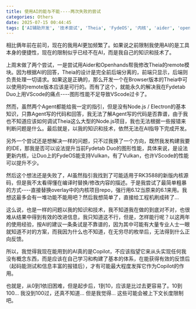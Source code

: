 ```yaml
---
title: 使用AI的能与不能----两次失败的尝试
categories: Others
date: 2025-07-15 00:44:45
tags: ['AI辅助开发', '技术尝试', 'Theia', 'FydeOS', '内核', 'aider', 'openfyde']
---
```


相比俩年前在前司，现在的我用AI更加频繁了。如果说之前限制我使用AI的是工具本身的便捷性，现在的限制似乎已经不在AI，而是我自己的知识和技术了。

<!-- more -->

上周末做了两个尝试，一是尝试用Aider和Openhands帮我修改Theia的remote模块。因为根据AI的回答，Theia的设计是完全前后端分离的，前端只显示，后端则负责处理一切请求。如果这是正确的，那么开发一个在Browser版本的Theia中可以使用的remote版本应该是可行的。而有了这个，就能永久的解决我在Fydetab Duo上用VScode的痛点----图形性能不足导致VScode过卡了。

然而，虽然两个Agent都能给我一定的指引，但是没有Node.js / Electron的基本知识，只靠Agent写的代码和回答，我无法了解Agent写的代码是否靠谱，由于我也不知道应该如何调试Theia这么大型的Node.js项目，我也无法根据一些报错来判断问题是什么。最后就是，以我的知识和技术，依然无法在AI指导下完成开发。

另外一个尝试还是想解决一样的问题，只不过我换了一个方向，既然我发构建我要的IDE，那我是否可以设法提升当前Fydetab Duo的图形性能，具体来说，是设法更新内核，让Duo上的FydeOS能支持Vulkan，有了Vulkan，也许VScode的性能可以提升不少。

然后这个想法还是失败了，AI虽然指引我找到了可能适用于RK3588的新版内核源码，但是我不太看得懂在编译时替换/修改内容的描述。于是我尝试了最简单粗暴的方式----直接替换overlay中的内核项目repo，强行用6.12当原来的6.1来用。我想这最多会有一堆功能不能用吧？然后我想简单了，直接给工程机刷成砖了...

这么说，也是一样的问题以我的知识和技术，我不知道我在做的到底对不对，也很难从结果中得到有效的改进信息，我只知道这不行，但是，怎样能行呢？以这两年的使用经验，按AI的建议一条条试是不靠谱的，因为其中可能有大量专业人士一眼就知道不对的方案，而我因为什么也不知道，在无穷尽的枚举后，无法得到什么正向反馈。

所以，我觉得我现在能用到的AI真的是Copilot，不应该指望它来从头实现任何我没有概念东西，而是应该在自己学习和构建了基本的体系，在能获得有效的反馈后（起码能测试和信息丰富的报错后），才有可能最大程度发挥它作为Copilot的作用。

也就是，从0到1依旧困难，但是起步后，1到10，应该是比过去更容易了。10到100... 我没到100过，还真不知道... 但是我觉得... 这些可能会被上下文长度限制吧。
